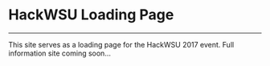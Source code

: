 # HackWSU Loading Page
---

This site serves as a loading page for the HackWSU 2017 event. Full information site coming soon...
